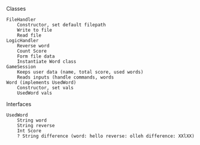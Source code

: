 Classes

    FileHandler
        Constructor, set default filepath
        Write to file
        Read file
    LogicHandler
        Reverse word
        Count Score
        Form file data
        Instantiate Word class
    GameSession
        Keeps user data (name, total score, used words)
        Reads inputs (handle commands, words
    Word (implements UsedWord)
        Constructor, set vals
        UsedWord vals

Interfaces

    UsedWord
        String word
        String reverse
        Int Score
        ? String difference (word: hello reverse: olleh difference: XXlXX)